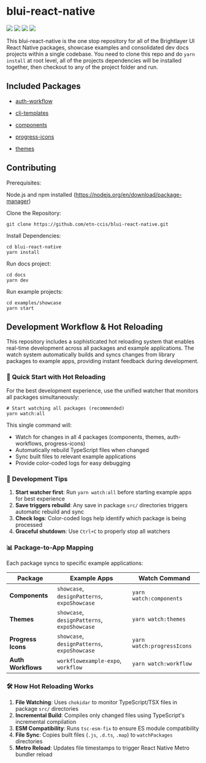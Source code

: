 # blui-react-native

[![](https://img.shields.io/npm/v/@brightlayer-ui/react-native-progress-icons.svg?label=@brightlayer-ui/react-native-progress-icons&style=flat)](https://www.npmjs.com/package/@brightlayer-ui/react-native-progress-icons) [![](https://img.shields.io/npm/v/@brightlayer-ui/react-native-auth-workflow.svg?label=@brightlayer-ui/react-native-auth-workflow&style=flat)](https://www.npmjs.com/package/@brightlayer-ui/react-native-auth-workflow) [![](https://img.shields.io/npm/v/@brightlayer-ui/react-native-components?label=%40brightlayer-ui%2Freact-native-components)](https://www.npmjs.com/package/@brightlayer-ui/react-native-components) [![](https://img.shields.io/npm/v/@brightlayer-ui/react-native-themes.svg?label=@brightlayer-ui/react-native-themes&style=flat)](https://www.npmjs.com/package/@brightlayer-ui/react-native-themes)

This blui-react-native is the one stop repository for all of the Brightlayer UI React Native packages, showcase examples and consolidated dev docs projects within a single codebase. You need to clone this repo and do `yarn install` at root level, all of the projects dependencies will be installed together, then checkout to any of the project folder and run.

## Included Packages

- [auth-workflow](https://github.com/etn-ccis/blui-react-native/tree/dev/packages/blui-react-native-workflows)

- [cli-templates](https://github.com/etn-ccis/blui-react-native/tree/dev/packages/blui-react-native-cli-templates)

- [components](https://github.com/etn-ccis/blui-react-native/tree/dev/packages/blui-react-native-component-library)

- [progress-icons](https://github.com/etn-ccis/blui-react-native/tree/dev/packages/blui-progress-icons)

- [themes](https://github.com/etn-ccis/blui-react-native/tree/dev/packages/blui-react-native-themes)

## Contributing

Prerequisites:

Node.js and npm installed (https://nodejs.org/en/download/package-manager)

Clone the Repository:

```shell
git clone https://github.com/etn-ccis/blui-react-native.git
```

Install Dependencies:

```shell
cd blui-react-native
yarn install
```

Run docs project:

```shell
cd docs
yarn dev
```

Run example projects:

```shell
cd examples/showcase
yarn start
```

## Development Workflow & Hot Reloading

This repository includes a sophisticated hot reloading system that enables real-time development across all packages and example applications. The watch system automatically builds and syncs changes from library packages to example apps, providing instant feedback during development.

### 🚀 Quick Start with Hot Reloading

For the best development experience, use the unified watcher that monitors all packages simultaneously:

```shell
# Start watching all packages (recommended)
yarn watch:all
```

This single command will:

- Watch for changes in all 4 packages (components, themes, auth-workflows, progress-icons)
- Automatically rebuild TypeScript files when changed
- Sync built files to relevant example applications
- Provide color-coded logs for easy debugging

### 🚀 Development Tips

1. **Start watcher first**: Run `yarn watch:all` before starting example apps for best experience
2. **Save triggers rebuild**: Any save in package `src/` directories triggers automatic rebuild and sync
3. **Check logs**: Color-coded logs help identify which package is being processed
4. **Graceful shutdown**: Use `Ctrl+C` to properly stop all watchers

### 📊 Package-to-App Mapping

Each package syncs to specific example applications:

| Package            | Example Apps                                 | Watch Command              |
| ------------------ | -------------------------------------------- | -------------------------- |
| **Components**     | `showcase`, `designPatterns`, `expoShowcase` | `yarn watch:components`    |
| **Themes**         | `showcase`, `designPatterns`, `expoShowcase` | `yarn watch:themes`        |
| **Progress Icons** | `showcase`, `designPatterns`, `expoShowcase` | `yarn watch:progressIcons` |
| **Auth Workflows** | `workflowexample-expo`, `workflow`           | `yarn watch:workflow`      |

### 🛠️ How Hot Reloading Works

1. **File Watching**: Uses `chokidar` to monitor TypeScript/TSX files in package `src/` directories
2. **Incremental Build**: Compiles only changed files using TypeScript's incremental compilation
3. **ESM Compatibility**: Runs `tsc-esm-fix` to ensure ES module compatibility
4. **File Sync**: Copies built files (`.js`, `.d.ts`, `.map`) to `watchPackages` directories
5. **Metro Reload**: Updates file timestamps to trigger React Native Metro bundler reload
